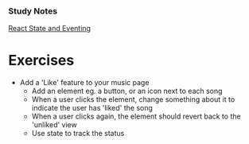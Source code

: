 ### Study Notes
[React State and Eventing](https://github.com/getfutureproof/fp_guides_wiki/wiki/React-State-and-Eventing)

# Exercises
- Add a 'Like' feature to your music page
    - Add an element eg. a button, or an icon next to each song
    - When a user clicks the element, change something about it to indicate the user has 'liked' the song
    - When a user clicks again, the element should revert back to the 'unliked' view
    - Use state to track the status